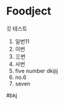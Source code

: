 # Foodject 

깃 테스트

1. 일번11
2. 이번
3. 三번
4. 사번
5. five number dkijij
6. no.6
7. seven

#bkj





# 



